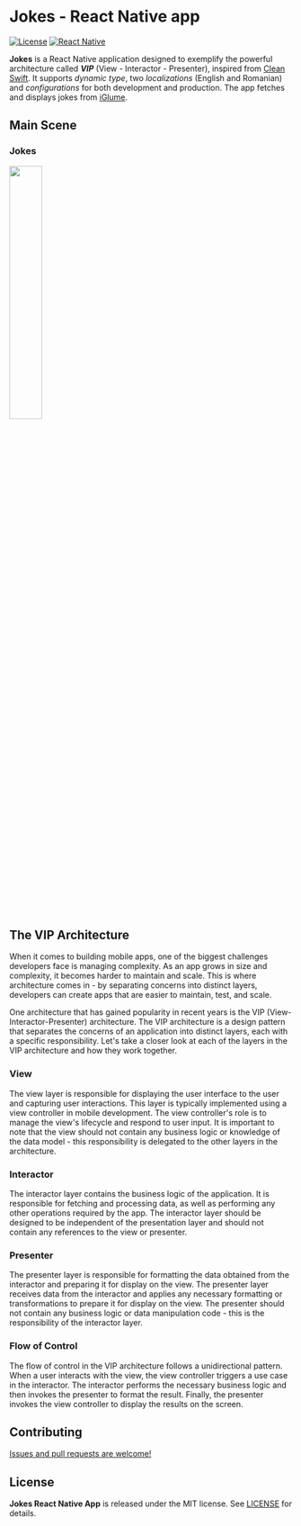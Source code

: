 # Jokes - React Native app

[![License](https://img.shields.io/badge/license-MIT-blue.svg)](https://github.com/BeeWise/jokes-react-native-app/blob/master/LICENSE) [![React Native](https://img.shields.io/badge/-ReactNative-blue)](https://reactnative.dev)

**Jokes** is a React Native application designed to exemplify the powerful architecture called ***VIP*** (View - Interactor - Presenter), inspired from [Clean Swift](https://clean-swift.com). It supports *dynamic type*, two *localizations* (English and Romanian) and *configurations* for both development and production. The app fetches and displays jokes from [iGlume](https://iglume.ro).

## Main Scene

### Jokes

<img src="https://user-images.githubusercontent.com/6670019/234853143-f9264368-b39b-4e01-aba8-d0e13030a234.png" width="34%"></img>

## The VIP Architecture

When it comes to building mobile apps, one of the biggest challenges developers face is managing complexity. As an app grows in size and complexity, it becomes harder to maintain and scale. This is where architecture comes in - by separating concerns into distinct layers, developers can create apps that are easier to maintain, test, and scale.

One architecture that has gained popularity in recent years is the VIP (View-Interactor-Presenter) architecture. The VIP architecture is a design pattern that separates the concerns of an application into distinct layers, each with a specific responsibility. Let's take a closer look at each of the layers in the VIP architecture and how they work together.

### View

The view layer is responsible for displaying the user interface to the user and capturing user interactions. This layer is typically implemented using a view controller in mobile development. The view controller's role is to manage the view's lifecycle and respond to user input. It is important to note that the view should not contain any business logic or knowledge of the data model - this responsibility is delegated to the other layers in the architecture.

### Interactor

The interactor layer contains the business logic of the application. It is responsible for fetching and processing data, as well as performing any other operations required by the app. The interactor layer should be designed to be independent of the presentation layer and should not contain any references to the view or presenter.

### Presenter

The presenter layer is responsible for formatting the data obtained from the interactor and preparing it for display on the view. The presenter layer receives data from the interactor and applies any necessary formatting or transformations to prepare it for display on the view. The presenter should not contain any business logic or data manipulation code - this is the responsibility of the interactor layer.

### Flow of Control

The flow of control in the VIP architecture follows a unidirectional pattern. When a user interacts with the view, the view controller triggers a use case in the interactor. The interactor performs the necessary business logic and then invokes the presenter to format the result. Finally, the presenter invokes the view controller to display the results on the screen.

## Contributing

[Issues and pull requests are welcome!](https://github.com/BeeWise/jokes-react-native-app/issues)

## License

**Jokes React Native App** is released under the MIT license. See [LICENSE](https://github.com/BeeWise/jokes-react-native-app/blob/master/LICENSE) for details.